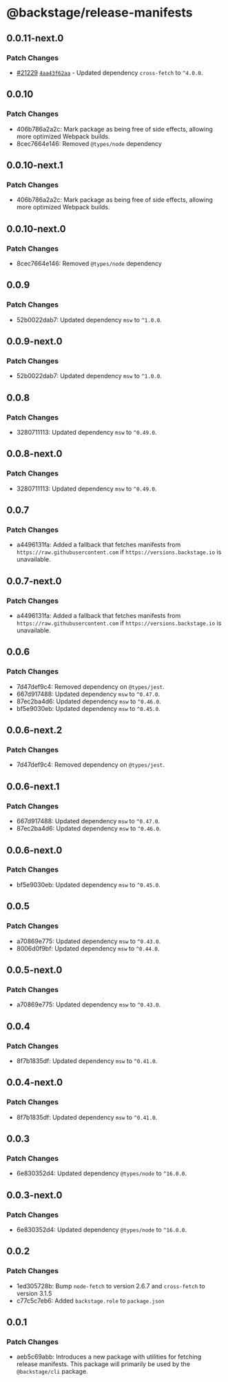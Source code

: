 # @backstage/release-manifests

## 0.0.11-next.0

### Patch Changes

- [#21229](https://github.com/backstage/backstage/pull/21229) [`4aa43f62aa`](https://github.com/backstage/backstage/commit/4aa43f62aa3806843dd24975af4d705d4b75a2eb) - Updated dependency `cross-fetch` to `^4.0.0`.

## 0.0.10

### Patch Changes

- 406b786a2a2c: Mark package as being free of side effects, allowing more optimized Webpack builds.
- 8cec7664e146: Removed `@types/node` dependency

## 0.0.10-next.1

### Patch Changes

- 406b786a2a2c: Mark package as being free of side effects, allowing more optimized Webpack builds.

## 0.0.10-next.0

### Patch Changes

- 8cec7664e146: Removed `@types/node` dependency

## 0.0.9

### Patch Changes

- 52b0022dab7: Updated dependency `msw` to `^1.0.0`.

## 0.0.9-next.0

### Patch Changes

- 52b0022dab7: Updated dependency `msw` to `^1.0.0`.

## 0.0.8

### Patch Changes

- 3280711113: Updated dependency `msw` to `^0.49.0`.

## 0.0.8-next.0

### Patch Changes

- 3280711113: Updated dependency `msw` to `^0.49.0`.

## 0.0.7

### Patch Changes

- a4496131fa: Added a fallback that fetches manifests from `https://raw.githubusercontent.com` if `https://versions.backstage.io` is unavailable.

## 0.0.7-next.0

### Patch Changes

- a4496131fa: Added a fallback that fetches manifests from `https://raw.githubusercontent.com` if `https://versions.backstage.io` is unavailable.

## 0.0.6

### Patch Changes

- 7d47def9c4: Removed dependency on `@types/jest`.
- 667d917488: Updated dependency `msw` to `^0.47.0`.
- 87ec2ba4d6: Updated dependency `msw` to `^0.46.0`.
- bf5e9030eb: Updated dependency `msw` to `^0.45.0`.

## 0.0.6-next.2

### Patch Changes

- 7d47def9c4: Removed dependency on `@types/jest`.

## 0.0.6-next.1

### Patch Changes

- 667d917488: Updated dependency `msw` to `^0.47.0`.
- 87ec2ba4d6: Updated dependency `msw` to `^0.46.0`.

## 0.0.6-next.0

### Patch Changes

- bf5e9030eb: Updated dependency `msw` to `^0.45.0`.

## 0.0.5

### Patch Changes

- a70869e775: Updated dependency `msw` to `^0.43.0`.
- 8006d0f9bf: Updated dependency `msw` to `^0.44.0`.

## 0.0.5-next.0

### Patch Changes

- a70869e775: Updated dependency `msw` to `^0.43.0`.

## 0.0.4

### Patch Changes

- 8f7b1835df: Updated dependency `msw` to `^0.41.0`.

## 0.0.4-next.0

### Patch Changes

- 8f7b1835df: Updated dependency `msw` to `^0.41.0`.

## 0.0.3

### Patch Changes

- 6e830352d4: Updated dependency `@types/node` to `^16.0.0`.

## 0.0.3-next.0

### Patch Changes

- 6e830352d4: Updated dependency `@types/node` to `^16.0.0`.

## 0.0.2

### Patch Changes

- 1ed305728b: Bump `node-fetch` to version 2.6.7 and `cross-fetch` to version 3.1.5
- c77c5c7eb6: Added `backstage.role` to `package.json`

## 0.0.1

### Patch Changes

- aeb5c69abb: Introduces a new package with utilities for fetching release manifests.
  This package will primarily be used by the `@backstage/cli` package.
